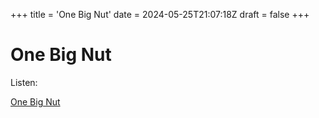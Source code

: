 +++
title = 'One Big Nut'
date = 2024-05-25T21:07:18Z
draft = false
+++


# One Big Nut

Listen:

[One Big Nut](https://turnitup.blob.core.windows.net/tunes/One%20Big%20Nut.mp3)

